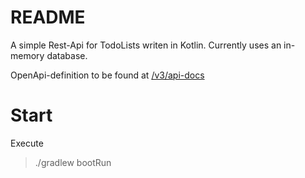 # README
A simple Rest-Api for TodoLists writen in Kotlin.
Currently uses an in-memory database.

OpenApi-definition to be found at [/v3/api-docs](http://localhost:8080/v3/api-docs/)

# Start
Execute
> ./gradlew bootRun